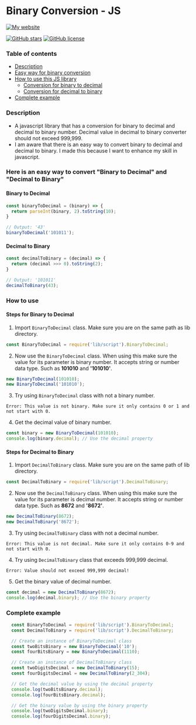 # Binary Conversion - JS

[![My website](https://img.shields.io/badge/CLeDiscover-Clever%2C%20let's%20discover!-brightgreen?style=for-the-badge&logo=appveyor&logo=superuser)](https://clediscover.xyz)

[![GitHub stars](https://img.shields.io/github/stars/clediscover/Binary-Conversion-JS)](https://github.com/clediscover/Binary-Conversion-JS/stargazers)
[![GitHub license](https://img.shields.io/github/license/clediscover/Binary-Conversion-JS)](https://github.com/clediscover/Binary-Conversion-JS/blob/master/LICENSE.md)

### Table of contents
  - [Description](https://github.com/clediscover/Binary-Conversion-JS#description)
  - [Easy way for binary conversion](https://github.com/clediscover/Binary-Conversion-JS#here-is-an-easy-way-to-convert-binary-to-decimal-and-decimal-to-binary)
  - [How to use this JS library](https://github.com/clediscover/Binary-Conversion-JS#how-to-use)
    - [Conversion for binary to decimal](https://github.com/clediscover/Binary-Conversion-JS#steps-for-binary-to-decimal)
    - [Conversion for decimal to binary](https://github.com/clediscover/Binary-Conversion-JS#steps-for-decimal-to-binary)
  - [Complete example](https://github.com/clediscover/Binary-Conversion-JS#complete-example)

### Description
  - A javascript library that has a conversion for binary to decimal and decimal to binary number. Decimal value in decimal to binary converter should not exceed 999,999.
  - I am aware that there is an easy way to convert binary to decimal and decimal to binary. I made this because I want to enhance my skill in javascript.

### Here is an easy way to convert "Binary to Decimal" and "Decimal to Binary"
  #### Binary to Decimal
  ```javascript
  const binaryToDecimal = (binary) => {
    return parseInt(binary, 2).toString(10);
  }
  
  // Output: '43'
  binaryToDecimal('101011');
  ```

  #### Decimal to Binary
  ```javascript
  const decimalToBinary = (decimal) => {
    return (decimal >>> 0).toString(2);
  }
  
  // Output: '101011'
  decimalToBinary(43);
  ```

### How to use
  #### Steps for Binary to Decimal
  1. Import `BinaryToDecimal` class. Make sure you are on the same path as lib directory.
```javascript
const BinaryToDecimal = require('lib/script').BinaryToDecimal;
```
  2. Now use the `BinaryToDecimal` class. When using this make sure the value for its parameter is binary number. It accepts string or number data type. Such as **101010** and **'101010'**.
```javascript
new BinaryToDecimal(101010);
new BinaryToDecimal('101010');
```
  3. Try using `BinaryToDecimal` class with not a binary number.
```
Error: This value is not binary. Make sure it only contains 0 or 1 and not start with 0.
```
  4. Get the decimal value of binary number.
```javascript
const binary = new BinaryToDecimal(101010);
console.log(binary.decimal); // Use the decimal property
```

  #### Steps for Decimal to Binary
  1. Import `DecimalToBinary` class. Make sure you are on the same path of lib directory.
```javascript
const DecimalToBinary = require('lib/script').DecimalToBinary;
```
  2. Now use the `DecimalToBinary` class. When using this make sure the value for its parameter is decimal number. It accepts string or number data type. Such as **8672** and **'8672'**.
```javascript
new DecimalToBinary(8672);
new DecimalToBinary('8672');
```
  3. Try using `DecimalToBinary` class with not a decimal number.
```
Error: This value is not decimal. Make sure it only contains 0-9 and not start with 0.
```
  4. Try using `DecimalToBinary` class that exceeds 999,999 decimal.
```
Error: Value should not exceed 999,999 decimal!
```
  5. Get the binary value of decimal number.
```javascript
const decimal = new DecimalToBinary(8672);
console.log(decimal.binary); // Use the binary property
```

### Complete example
  ```javascript
    const BinaryToDecimal = require('lib/script').BinaryToDecimal;
    const DecimalToBinary = require('lib/script').DecimalToBinary;

    // Create an instance of BinaryToDecimal class
    const twoBitsBinary = new BinaryToDecimal('10');
    const fourBitsBinary = new BinaryToDecimal(1110);

    // Create an instance of DecimalToBinary class
    const twoDigitsDecimal = new DecimalToBinary(15);
    const fourDigitsDecimal = new DecimalToBinary(2_304);

    // Get the decimal value by using the decimal property
    console.log(twoBitsBinary.decimal);
    console.log(fourBitsBinary.decimal);

    // Get the binary value by using the binary property
    console.log(twoDigitsDecimal.binary);
    console.log(fourDigitsDecimal.binary);
  ```
